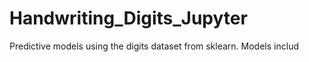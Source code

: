 # Handwriting_Digits_Jupyter
Predictive models using the digits dataset from sklearn. Models includ
